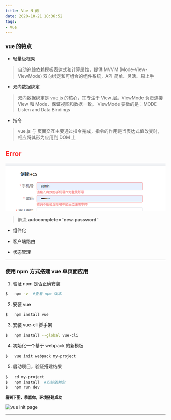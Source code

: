 ```yaml
---
title: Vue N 问
date: 2020-10-21 18:36:52
tags:
- Vue
---
```


### vue 的特点

* 轻量级框架
> 自动追踪依赖模板表达式和计算属性，提供 MVVM (Mode-View-ViewMode) 双向绑定和可组合的组件系统，API 简单、灵活、易上手

* 双向数据绑定
> 双向数据绑定是 vue.js 的核心，其专注于 View 层。ViewMode 负责连接 View 和 Mode，保证视图和数据一致。 ViewMode 要做的是：MODE Listen and Data Bindings

* 指令
> vue.js 与 页面交互主要通过指令完成，指令的作用是当表达式值改变时，相应将其形为应用到 DOM 上

## <font color="#f33">Error</font>
![img.png](img.png)
> 解决 <el-input v-model="form.password" autocomplete="new-password" type="password" class="form-item"/> **autocomplete="new-password"**

* 组件化

* 客户端路由

* 状态管理

<!--more-->
---

### 使用 npm 方式搭建 vue 单页面应用
1.  验证 npm 是否正确安装
```bash
$   npm -v  #查看 npm 版本
```
2.  安装 vue
```bash
$   npm install vue
```
3.  安装 vue-cli 脚手架
```bash
$   npm install --global vue-cli
```
4.  初始化一个基于 webpack 的新模板
```bash
$   vue init webpack my-project
```
5.  启动项目，验证搭建结果
```bash
$   cd my-project
$   npm install  #安装依赖包
$   npm run dev
```
  **`看到下图，恭喜你，环境搭建成功`**

![vue init page](https://www.runoob.com/wp-content/uploads/2017/01/56219E04-D156-43EC-AC59-BFE7E38A62C3.jpg)

---
